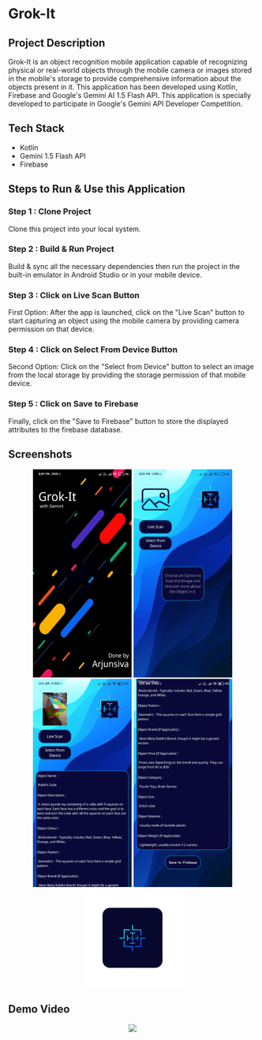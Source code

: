 # Grok-It

## Project Description

Grok-It is an object recognition mobile application capable of recognizing physical or real-world objects through the mobile camera or images stored in the mobile's storage to provide comprehensive information about the objects present in it. This application has been developed using Kotlin, Firebase and Google's Gemini AI 1.5 Flash API. This application is specially developed to participate in Google's Gemini API Developer Competition.

## Tech Stack

- Kotlin
- Gemini 1.5 Flash API
- Firebase

## Steps to Run & Use this Application

### Step 1 : Clone Project

Clone this project into your local system.

### Step 2 : Build & Run Project

Build & sync all the necessary dependencies then run the project in the built-in emulator in Android Studio or in your mobile device.

### Step 3 : Click on Live Scan Button

First Option: After the app is launched, click on the "Live Scan" button to start capturing an object using the mobile camera by providing camera permission on that device.

### Step 4 : Click on Select From Device Button

Second Option: Click on the "Select from Device" button to select an image from the local storage by providing the storage permission of that mobile device.

### Step 5 : Click on Save to Firebase

Finally, click on the "Save to Firebase" button to store the displayed attributes to the firebase database.

## Screenshots

<p align="center">  
  <img src="images/screenshot1.jpg" width="200" />
  <img src="images/screenshot2.jpg" width="200" />
  <img src="images/screenshot3.jpg" width="200" />
  <img src="images/screenshot4.jpg" width="200" />
  <img src="images/logo.png" width="200" />
</p>

## Demo Video 
<p align = "center">
  <img src="images/Grok-It%20Project%20Demo%20Video.mp4" width="200" />
</p>

